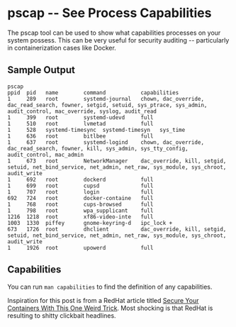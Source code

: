 # pscap -- See Process Capabilities

The pscap tool can be used to show what capabilities processes on your system possess. This can be very useful for security auditing -- particularly in containerization cases like Docker.

## Sample Output
    pscap
    ppid  pid   name        command           capabilities
    1     289   root        systemd-journal   chown, dac_override, dac_read_search, fowner, setgid, setuid, sys_ptrace, sys_admin, audit_control, mac_override, syslog, audit_read
    1     399   root        systemd-udevd     full
    1     510   root        lvmetad           full
    1     528   systemd-timesync  systemd-timesyn   sys_time
    1     636   root        bitlbee           full
    1     637   root        systemd-logind    chown, dac_override, dac_read_search, fowner, kill, sys_admin, sys_tty_config, audit_control, mac_admin
    1     673   root        NetworkManager    dac_override, kill, setgid, setuid, net_bind_service, net_admin, net_raw, sys_module, sys_chroot, audit_write
    1     692   root        dockerd           full
    1     699   root        cupsd             full
    1     707   root        login             full
    692   724   root        docker-containe   full
    1     768   root        cups-browsed      full
    1     798   root        wpa_supplicant    full
    1216  1218  root        xf86-video-inte   full
    1003  1330  piffey      gnome-keyring-d   ipc_lock +
    673   1726  root        dhclient          dac_override, kill, setgid, setuid, net_bind_service, net_admin, net_raw, sys_module, sys_chroot, audit_write
    1     1926  root        upowerd           full

## Capabilities

You can run `man capabilities` to find the definition of any capabilities.



Inspiration for this post is from a RedHat article titled [Secure Your Containers With This One Weird Trick](http://rhelblog.redhat.com/2016/10/17/secure-your-containers-with-this-one-weird-trick/). Most shocking is that RedHat is resulting to shitty clickbait headlines.
